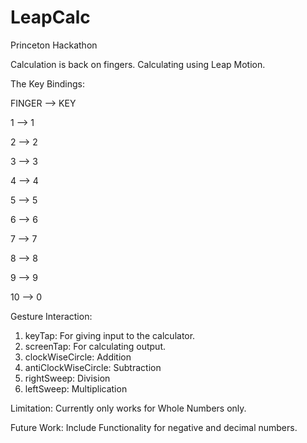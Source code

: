 LeapCalc
========

Princeton Hackathon

Calculation is back on fingers. 
Calculating using Leap Motion.

The Key Bindings:

FINGER  -->  KEY

1   -->      1

2   -->      2

3   -->      3

4   -->      4

5   -->      5

6   -->      6

7   -->      7

8   -->      8

9   -->      9

10  -->      0

Gesture Interaction:

1. keyTap: For giving input to the calculator.
2. screenTap: For calculating output.
3. clockWiseCircle: Addition
4. antiClockWiseCircle: Subtraction
5. rightSweep: Division
6. leftSweep: Multiplication


Limitation:
Currently only works for Whole Numbers only.

Future Work:
Include Functionality for negative and decimal numbers.
